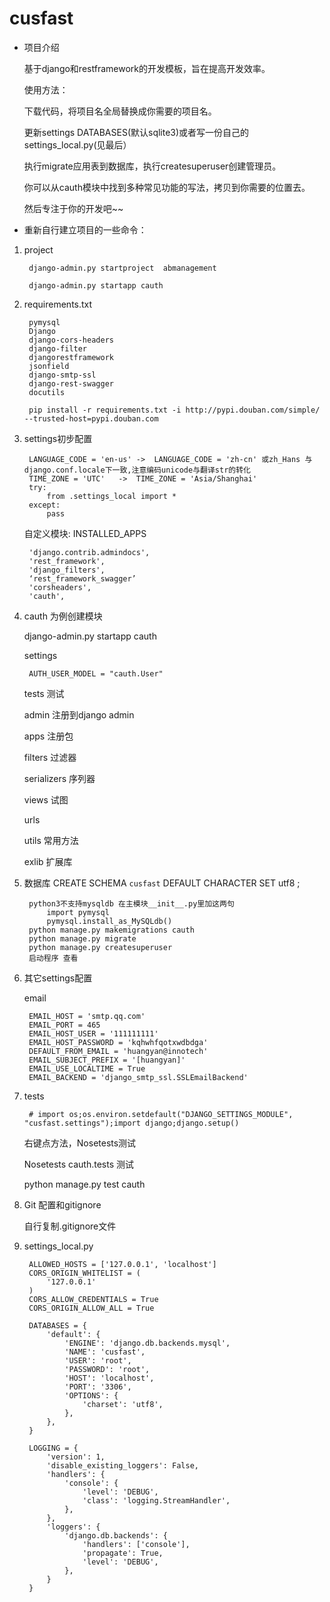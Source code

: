 
cusfast
===================


- 项目介绍


    基于django和restframework的开发模板，旨在提高开发效率。

    使用方法：

    下载代码，将项目名全局替换成你需要的项目名。

    更新settings DATABASES(默认sqlite3)或者写一份自己的 settings_local.py(见最后）

    执行migrate应用表到数据库，执行createsuperuser创建管理员。

    你可以从cauth模块中找到多种常见功能的写法，拷贝到你需要的位置去。

    然后专注于你的开发吧~~


- 重新自行建立项目的一些命令：


1. project

        django-admin.py startproject  abmanagement

        django-admin.py startapp cauth

2. requirements.txt

        pymysql
        Django
        django-cors-headers
        django-filter
        djangorestframework
        jsonfield
        django-smtp-ssl
        django-rest-swagger
        docutils

        pip install -r requirements.txt -i http://pypi.douban.com/simple/ --trusted-host=pypi.douban.com

3. settings初步配置


        LANGUAGE_CODE = 'en-us'	->	LANGUAGE_CODE = 'zh-cn' 或zh_Hans 与django.conf.locale下一致,注意编码unicode与翻译str的转化
        TIME_ZONE = 'UTC'	->	TIME_ZONE = 'Asia/Shanghai'
        try:
            from .settings_local import *
        except:
            pass


    自定义模块: INSTALLED_APPS

        'django.contrib.admindocs',
        'rest_framework',
        'django_filters',
        ‘rest_framework_swagger’
        'corsheaders',
        'cauth',

4. cauth 为例创建模块

    django-admin.py startapp cauth

    settings

        AUTH_USER_MODEL = "cauth.User"

    tests 测试

    admin 注册到django admin

    apps 注册包

    filters 过滤器

    serializers 序列器

    views 试图

    urls

    utils 常用方法

    exlib 扩展库


5. 数据库 CREATE SCHEMA `cusfast` DEFAULT CHARACTER SET utf8 ;

        python3不支持mysqldb 在主模块__init__.py里加这两句
            import pymysql
            pymysql.install_as_MySQLdb()
        python manage.py makemigrations cauth
        python manage.py migrate
        python manage.py createsuperuser
        启动程序 查看

6. 其它settings配置

    email

        EMAIL_HOST = 'smtp.qq.com'
        EMAIL_PORT = 465
        EMAIL_HOST_USER = '111111111'
        EMAIL_HOST_PASSWORD = 'kqhwhfqotxwdbdga'
        DEFAULT_FROM_EMAIL = 'huangyan@innotech'
        EMAIL_SUBJECT_PREFIX = '[huangyan]'
        EMAIL_USE_LOCALTIME = True
        EMAIL_BACKEND = 'django_smtp_ssl.SSLEmailBackend'

7. tests

	    # import os;os.environ.setdefault("DJANGO_SETTINGS_MODULE", "cusfast.settings");import django;django.setup()

	右键点方法，Nosetests测试

	Nosetests cauth.tests 测试

	python manage.py test cauth

8. Git 配置和gitignore

    自行复制.gitignore文件

9. settings_local.py


        ALLOWED_HOSTS = ['127.0.0.1', 'localhost']
        CORS_ORIGIN_WHITELIST = (
            '127.0.0.1'
        )
        CORS_ALLOW_CREDENTIALS = True
        CORS_ORIGIN_ALLOW_ALL = True

        DATABASES = {
            'default': {
                'ENGINE': 'django.db.backends.mysql',
                'NAME': 'cusfast',
                'USER': 'root',
                'PASSWORD': 'root',
                'HOST': 'localhost',
                'PORT': '3306',
                'OPTIONS': {
                    'charset': 'utf8',
                },
            },
        }

        LOGGING = {
            'version': 1,
            'disable_existing_loggers': False,
            'handlers': {
                'console': {
                    'level': 'DEBUG',
                    'class': 'logging.StreamHandler',
                },
            },
            'loggers': {
                'django.db.backends': {
                    'handlers': ['console'],
                    'propagate': True,
                    'level': 'DEBUG',
                },
            }
        }